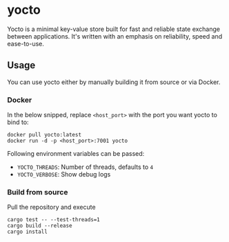 # yocto

Yocto is a minimal key-value store built for fast and reliable state exchange between applications. It's written with an emphasis on reliability, speed and ease-to-use.

## Usage

You can use yocto either by manually building it from source or via Docker.

### Docker 

In the below snipped, replace `<host_port>` with the port you want yocto to bind to:

```
docker pull yocto:latest
docker run -d -p <host_port>:7001 yocto
```

Following environment variables can be passed:

- `YOCTO_THREADS`: Number of threads, defaults to `4`
- `YOCTO_VERBOSE`: Show debug logs


### Build from source

Pull the repository and execute 

```
cargo test -- --test-threads=1
cargo build --release
cargo install
```
